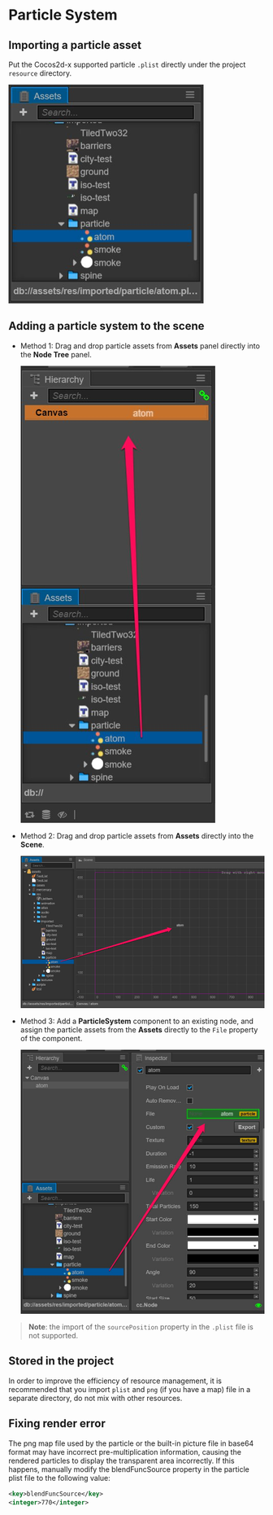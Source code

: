 # Particle System

## Importing a particle asset

Put the Cocos2d-x supported particle `.plist` directly under the project `resource` directory.

![imported](particle/imported.png)

## Adding a particle system to the scene

- Method 1: Drag and drop particle assets from **Assets** panel directly into the **Node Tree** panel.

  ![drag-to-hierarchy](particle/drag-to-hierarchy.png)

- Method 2: Drag and drop particle assets from **Assets** directly into the **Scene**.

  ![drag-to-scene](particle/drag-to-scene.png)

- Method 3: Add a **ParticleSystem** component to an existing node, and assign the particle assets from the **Assets** directly to the `File` property of the component.

  ![drag-to-inspector](particle/drag-to-inspector.png)

> **Note**: the import of the `sourcePosition` property in the `.plist` file is not supported.

## Stored in the project

In order to improve the efficiency of resource management, it is recommended that you import `plist` and `png` (if you have a map) file in a separate directory, do not mix with other resources.

## Fixing render error

The png map file used by the particle or the built-in picture file in base64 format may have incorrect pre-multiplication information, causing the rendered particles to display the transparent area incorrectly. If this happens, manually modify the blendFuncSource property in the particle plist file to the following value:

```xml
<key>blendFuncSource</key>
<integer>770</integer>
```
